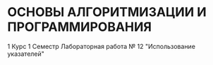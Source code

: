 # ОСНОВЫ АЛГОРИТМИЗАЦИИ И ПРОГРАММИРОВАНИЯ
1 Курс
1 Семестр
Лабораторная работа № 12 "Использование указателей"
